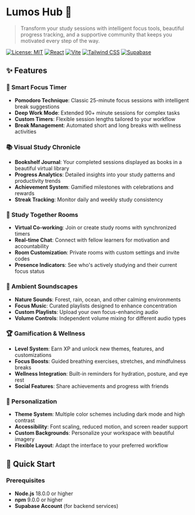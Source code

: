 # Lumos Hub 🌟

> Transform your study sessions with intelligent focus tools, beautiful progress tracking, and a supportive community that keeps you motivated every step of the way.

[![License: MIT](https://img.shields.io/badge/License-MIT-yellow.svg)](https://opensource.org/licenses/MIT)
[![React](https://img.shields.io/badge/React-18.2.0-blue.svg)](https://reactjs.org/)
[![Vite](https://img.shields.io/badge/Vite-4.4.9-646CFF.svg)](https://vitejs.dev/)
[![Tailwind CSS](https://img.shields.io/badge/Tailwind%20CSS-3.3.3-38B2AC.svg)](https://tailwindcss.com/)
[![Supabase](https://img.shields.io/badge/Supabase-2.38.0-3ECF8E.svg)](https://supabase.com/)

## ✨ Features

### 🎯 Smart Focus Timer
- **Pomodoro Technique**: Classic 25-minute focus sessions with intelligent break suggestions
- **Deep Work Mode**: Extended 90+ minute sessions for complex tasks
- **Custom Timers**: Flexible session lengths tailored to your workflow
- **Break Management**: Automated short and long breaks with wellness activities

### 📚 Visual Study Chronicle
- **Bookshelf Journal**: Your completed sessions displayed as books in a beautiful virtual library
- **Progress Analytics**: Detailed insights into your study patterns and productivity trends
- **Achievement System**: Gamified milestones with celebrations and rewards
- **Streak Tracking**: Monitor daily and weekly study consistency

### 👥 Study Together Rooms
- **Virtual Co-working**: Join or create study rooms with synchronized timers
- **Real-time Chat**: Connect with fellow learners for motivation and accountability
- **Room Customization**: Private rooms with custom settings and invite codes
- **Presence Indicators**: See who's actively studying and their current focus status

### 🎵 Ambient Soundscapes
- **Nature Sounds**: Forest, rain, ocean, and other calming environments
- **Focus Music**: Curated playlists designed to enhance concentration
- **Custom Playlists**: Upload your own focus-enhancing audio
- **Volume Controls**: Independent volume mixing for different audio types

### 🏆 Gamification & Wellness
- **Level System**: Earn XP and unlock new themes, features, and customizations
- **Focus Boosts**: Guided breathing exercises, stretches, and mindfulness breaks
- **Wellness Integration**: Built-in reminders for hydration, posture, and eye rest
- **Social Features**: Share achievements and progress with friends

### 🎨 Personalization
- **Theme System**: Multiple color schemes including dark mode and high contrast
- **Accessibility**: Font scaling, reduced motion, and screen reader support
- **Custom Backgrounds**: Personalize your workspace with beautiful imagery
- **Flexible Layout**: Adapt the interface to your preferred workflow

## 🚀 Quick Start

### Prerequisites
- **Node.js** 18.0.0 or higher
- **npm** 9.0.0 or higher
- **Supabase Account** (for backend services)
